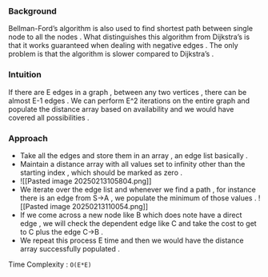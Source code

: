 
### Background 

Bellman-Ford’s algorithm is also used to find shortest path between single node to all the nodes . What distinguishes this algorithm from Dijkstra’s is that it works guaranteed when dealing with negative edges  . The only problem is that the algorithm is slower compared to Dijkstra’s . 



### Intuition 

If there are E edges in a graph , between any two vertices , there can be almost E-1 edges . We can perform E^2 iterations on the entire graph and populate the distance array based on availability and we would have covered all possibilities . 


### Approach 

- Take all the edges and store them in an array , an edge list basically . 
- Maintain a distance array with all values set to infinity other than the starting index , which should be marked as zero . 
- ![[Pasted image 20250213105804.png]]
- We iterate over the edge list and whenever we find a path , for instance there is an edge from S->A , we populate the minimum of those values . ![[Pasted image 20250213110054.png]]
- If we come across a new node like B which does note have a direct edge , we will check the dependent edge like C and take the cost to get to C plus the edge C->B .
- We repeat this process E time and then we would have the distance array successfully populated . 




Time Complexity : `O(E*E) ` 
